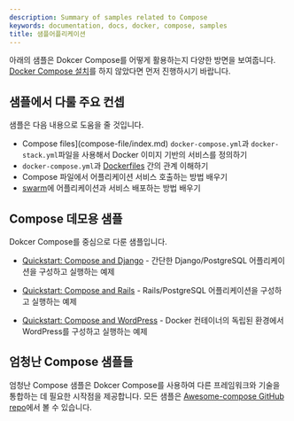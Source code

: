 ```yaml
---
description: Summary of samples related to Compose
keywords: documentation, docs, docker, compose, samples
title: 샘플어플리케이션
---
```


아래의 샘플은 Dokcer Compose를 어떻게 활용하는지 다양한 방면을 보여줍니다. [Docker Compose 설치](install.md)를 하지 않았다면 먼저 진행하시기 바랍니다.

## 샘플에서 다룰 주요 컨셉

샘플은 다음 내용으로 도움을 줄 것입니다.

- Compose files](compose-file/index.md) `docker-compose.yml`과 `docker-stack.yml`파일을 사용해서 Docker 이미지 기반의 서비스를 정의하기
- `docker-compose.yml`과 [Dockerfiles](/engine/reference/builder/) 간의 관계 이해하기
- Compose 파일에서 어플리케이션 서비스 호출하는 방법 배우기
- [swarm](../engine/swarm/index.md)에 어플리케이션과 서비스 배포하는 방법 배우기

## Compose 데모용 샘플

Dokcer Compose를 중심으로 다룬 샘플입니다.

- [Quickstart: Compose and Django](../samples/django.md) - 간단한 Django/PostgreSQL 어플리케이션을 구성하고 실행하는 예제

- [Quickstart: Compose and Rails](../samples/rails.md) - Rails/PostgreSQL 어플리케이션을 구성하고 실행하는 예제

- [Quickstart: Compose and WordPress](../samples/wordpress.md) - Docker 컨테이너의 독립된 환경에서 WordPress를 구성하고 실행하는 예제

## 엄청난 Compose 샘플들

엄청난 Compose 샘플은 Dokcer Compose를 사용하여 다른 프레임워크와 기술을 통합하는 데 필요한 시작점을 제공합니다.
모든 샘플은 [Awesome-compose GitHub repo](https://github.com/docker/awesome-compose)에서 볼 수 있습니다.

<AdsenseB />